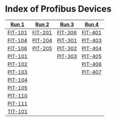 # Index of Profibus Devices

|[Run 1](../flow_runs/run_1.md)|[Run 2](../flow_runs/run_2.md)|[Run 3](../flow_runs/run_3.md)|[Run 4](../flow_runs/run_4.md)|
|---|---|---|---|
|[FIT-101](../devices/FIT-101.md)|[FIT-201](../devices/FIT-201.md)|[FIT-306](../devices/FIT-306.md)|[FIT-401](..//devices/FIT-401.md)|
[FIT-104](..//devices/FIT-104.md)|[PIT-204](..//devices/PIT-204.md)|[PIT-301](../devices/PIT-301.md)|[PIT-403](..//devices/PIT-403.md)|
[FIT-106](..//devices/FIT-106.md)|[PIT-205](..//devices/PIT-205.md)|[PIT-302](../devices/PIT-302.md)|[PIT-404](..//devices/PIT-404.md)|
[PIT-101](..//devices/PIT-101.md)||[PIT-303](../devices/PIT-303.md)|[PIT-405](..//devices/PIT-405.md)|
[PIT-102](..//devices/PIT-102.md)|||[PIT-406](..//devices/PIT-406.md)|
[PIT-103](..//devices/PIT-103.md)|||[PIT-407](..//devices/PIT-407.md)|
[PIT-104](..//devices/PIT-104.md)|
[PIT-105](..//devices/PIT-105.md)|
[PIT-110](..//devices/PIT-110.md)|
[PIT-111](..//devices/PIT-111.md)|
[TIT-101](..//devices/TIT-101.md)|
